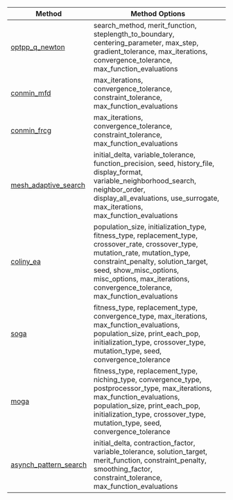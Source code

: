 
| Method | Method Options |
|--------|----------------|
|[optpp_q_newton](https://snl-dakota.github.io/docs/6.21.0/users/usingdakota/reference/method-optpp_q_newton.html)|search_method, merit_function, steplength_to_boundary, centering_parameter, max_step, gradient_tolerance, max_iterations, convergence_tolerance, max_function_evaluations|
|[conmin_mfd](https://snl-dakota.github.io/docs/6.21.0/users/usingdakota/reference/method-conmin_mfd.html)|max_iterations, convergence_tolerance, constraint_tolerance, max_function_evaluations|
|[conmin_frcg](https://snl-dakota.github.io/docs/6.21.0/users/usingdakota/reference/method-conmin_frcg.html)|max_iterations, convergence_tolerance, constraint_tolerance, max_function_evaluations|
|[mesh_adaptive_search](https://snl-dakota.github.io/docs/6.21.0/users/usingdakota/reference/method-mesh_adaptive_search.html)|initial_delta, variable_tolerance, function_precision, seed, history_file, display_format, variable_neighborhood_search, neighbor_order, display_all_evaluations, use_surrogate, max_iterations, max_function_evaluations|
|[coliny_ea](https://snl-dakota.github.io/docs/6.21.0/users/usingdakota/reference/method-coliny_ea.html)|population_size, initialization_type, fitness_type, replacement_type, crossover_rate, crossover_type, mutation_rate, mutation_type, constraint_penalty, solution_target, seed, show_misc_options, misc_options, max_iterations, convergence_tolerance, max_function_evaluations|
|[soga](https://snl-dakota.github.io/docs/6.21.0/users/usingdakota/reference/method-soga.html)|fitness_type, replacement_type, convergence_type, max_iterations, max_function_evaluations, population_size, print_each_pop, initialization_type, crossover_type, mutation_type, seed, convergence_tolerance|
|[moga](https://snl-dakota.github.io/docs/6.21.0/users/usingdakota/reference/method-moga.html)|fitness_type, replacement_type, niching_type, convergence_type, postprocessor_type, max_iterations, max_function_evaluations, population_size, print_each_pop, initialization_type, crossover_type, mutation_type, seed, convergence_tolerance|
|[asynch_pattern_search](https://snl-dakota.github.io/docs/6.21.0/users/usingdakota/reference/method-asynch_pattern_search.html)|initial_delta, contraction_factor, variable_tolerance, solution_target, merit_function, constraint_penalty, smoothing_factor, constraint_tolerance, max_function_evaluations|

